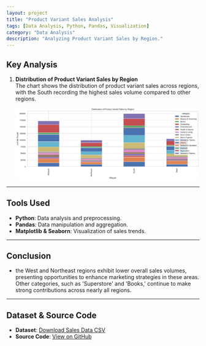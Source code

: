 ```yaml
---
layout: project
title: "Product Variant Sales Analysis"
tags: [Data Analysis, Python, Pandas, Visualization]
category: "Data Analysis"
description: "Analyzing Product Variant Sales by Region."
---
```


## Key Analysis  

1. **Distribution of Product Variant Sales by Region**  
   The chart shows the distribution of product variant sales across regions, with the South recording the highest sales volume compared to other regions.

   ![Sales Trends](../../assets/images/variant.PNG)

---

## Tools Used  
- **Python**: Data analysis and preprocessing.  
- **Pandas**: Data manipulation and aggregation.  
- **Matplotlib & Seaborn**: Visualization of sales trends.

---

## Conclusion
- the West and Northeast regions exhibit lower overall sales volumes, presenting opportunities to enhance marketing strategies in these areas. Other categories, such as 'Superstore' and 'Books,' continue to make strong contributions across nearly all regions.

---

## Dataset & Source Code  
- **Dataset**: [Download Sales Data CSV](../../assets/data/sales.csv)  
- **Source Code**: [View on GitHub](https://github.com/hanif-dev/sales-analysis)
